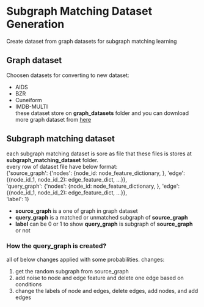 # Subgraph Matching Dataset Generation
Create dataset from graph datasets for subgraph matching learning<br/>

## Graph dataset
Choosen datasets for converting to new dataset:
-   AIDS
-   BZR
-   Cuneiform
-   IMDB-MULTI <br/>
these dataset store on **graph_datasets** folder and you can download more graph dataset from [here](https://ls11-www.cs.tu-dortmund.de/staff/morris/graphkerneldatasets)
## Subgraph matching dataset
each subgraph matching dataset is sore as file that these files is stores at **subgraph_matching_dataset** folder.<br/>
every row of dataset file have below format:<br/>
{'source_graph': {'nodes': {node_id: node_feature_dictionary, }, 'edge': {(node_id_1, node_id_2): edge_feature_dict, ...}},<br/>
  'query_graph': {'nodes': {node_id: node_feature_dictionary, }, 'edge': {(node_id_1, node_id_2): edge_feature_dict, ...}},<br/>
  'label': 1}<br/>
-   **source_graph** is a one of graph in graph dataset
-   **query_graph** is a matched or unmatched subgraph of **source_graph**
-   **label** can be 0 or 1 to show **query_graph** is subgraph of **source_graph** or not
### How the query_graph is created?
all of below changes applied with some probabilities. changes:
1. get the random subgraph from source_graph
2. add noise to node and edge feature and delete one edge based on conditions
3. change the labels of node and edges, delete edges, add nodes, and add edges
